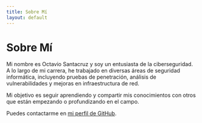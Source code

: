 ```yaml
---
title: Sobre Mí
layout: default
---
```


# Sobre Mí

Mi nombre es Octavio Santacruz y soy un entusiasta de la ciberseguridad. A lo largo de mi carrera, he trabajado en diversas áreas de seguridad informática, incluyendo pruebas de penetración, análisis de vulnerabilidades y mejoras en infraestructura de red.

Mi objetivo es seguir aprendiendo y compartir mis conocimientos con otros que están empezando o profundizando en el campo.

Puedes contactarme en [mi perfil de GitHub](https://github.com/tuusuario).
